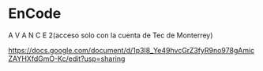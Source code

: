 # EnCode

A V A N C E 2(acceso solo con la cuenta de Tec de Monterrey)

https://docs.google.com/document/d/1p3l8_Ye49hvcGrZ3fyR9no978gAmicZAYHXfdGmO-Kc/edit?usp=sharing
